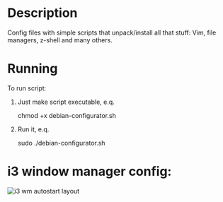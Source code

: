 
Description
=====================

Config files with simple scripts that unpack/install all that stuff:
Vim, file managers, z-shell and many others.


Running
=====================

To run script:

1) Just make script executable, e.q.

	chmod +x debian-configurator.sh
2) Run it, e.q.

	sudo ./debian-configurator.sh

i3 window manager config:
=====================
![i3 wm autostart layout](https://github.com/micdud1995/linux_stuff/img/screenshot-i3.png)

